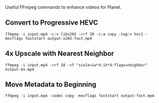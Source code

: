 Useful FFmpeg commands to enhance videos for Planet.

## Convert to Progressive HEVC

```
ffmpeg -i input.mp4 -c:v libx265 -crf 28 -c:a copy -tag:v hvc1 -movflags faststart output-x265-fast.mp4
```

## 4x Upscale with Nearest Neighbor

```
ffmpeg -i input.mp4 -crf 18 -vf "scale=iw*4:ih*4:flags=neighbor" output-4x.mp4
```

## Move Metadata to Beginning

```
ffmpeg -i input.mp4 -codec copy -movflags faststart output-fast.mp4
```